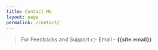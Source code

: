 ```yaml
---
title: Contact Me
layout: page
permalink: /contact/
---
```


> For Feedbacks and Support 👉 Email - **{{site.email}}**
